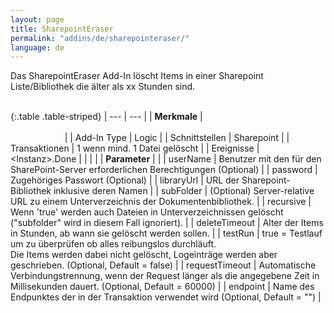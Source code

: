 ```yaml
---
layout: page
title: SharepointEraser
permalink: "addins/de/sharepointeraser/"
language: de
---
```


Das SharepointEraser Add-In löscht Items in einer Sharepoint Liste/Bibliothek die älter als xx Stunden sind.<br /><br />

{:.table .table-striped}
| --- | --- |
| __Merkmale__ | &nbsp;&nbsp;&nbsp;&nbsp;&nbsp;&nbsp;&nbsp;&nbsp;&nbsp;&nbsp;&nbsp;&nbsp;&nbsp;&nbsp;&nbsp;&nbsp;&nbsp;&nbsp;&nbsp;&nbsp;&nbsp;&nbsp;&nbsp;&nbsp;&nbsp;&nbsp;&nbsp;&nbsp;&nbsp;&nbsp;&nbsp;&nbsp;&nbsp;&nbsp;&nbsp;&nbsp;&nbsp;&nbsp;&nbsp;&nbsp;&nbsp;&nbsp;&nbsp;&nbsp;&nbsp;&nbsp;&nbsp;&nbsp;&nbsp;&nbsp;&nbsp;&nbsp;&nbsp;&nbsp;&nbsp;&nbsp;&nbsp;&nbsp;&nbsp;&nbsp;&nbsp;&nbsp;&nbsp;&nbsp;&nbsp;&nbsp;&nbsp;&nbsp;&nbsp;&nbsp;&nbsp;&nbsp;&nbsp;&nbsp;&nbsp;&nbsp;&nbsp;&nbsp;&nbsp;&nbsp;&nbsp;&nbsp;&nbsp;&nbsp;&nbsp;&nbsp;&nbsp;&nbsp;&nbsp;&nbsp;&nbsp;&nbsp;&nbsp;&nbsp;&nbsp;&nbsp;&nbsp;&nbsp;&nbsp;&nbsp;&nbsp;&nbsp;&nbsp;&nbsp;&nbsp;&nbsp;&nbsp;&nbsp;&nbsp;&nbsp;&nbsp;&nbsp;&nbsp;&nbsp;&nbsp;&nbsp;&nbsp;&nbsp;&nbsp;&nbsp;&nbsp;&nbsp;&nbsp;&nbsp;&nbsp;&nbsp;&nbsp;&nbsp;&nbsp;&nbsp;&nbsp;&nbsp;&nbsp;&nbsp;&nbsp;&nbsp;&nbsp;&nbsp;&nbsp;&nbsp;&nbsp;&nbsp;&nbsp;&nbsp;&nbsp;&nbsp;&nbsp;&nbsp;&nbsp; |
| Add-In Type | Logic |
| Schnittstellen | Sharepoint |
| Transaktionen | 1 wenn mind. 1 Datei gelöscht |
| Ereignisse | &lt;Instanz&gt;.Done |
| | |
| __Parameter__ | |
| userName | Benutzer mit den für den SharePoint-Server erforderlichen Berechtigungen (Optional) |
| password | Zugehöriges Passwort (Optional) |
| libraryUrl | URL der Sharepoint-Bibliothek inklusive deren Namen |
| subFolder | (Optional) Server-relative URL zu einem Unterverzeichnis der Dokumentenbibliothek. |
| recursive | Wenn 'true' werden auch Dateien in Unterverzeichnissen gelöscht ("subfolder" wird in diesem Fall ignoriert). |
| deleteTimeout | Alter der Items in Stunden, ab wann sie gelöscht werden sollen. |
| testRun | true = Testlauf um zu überprüfen ob alles reibungslos durchläuft.<br />Die Items werden dabei nicht gelöscht, Logeinträge werden aber geschrieben. (Optional, Default = false) |
| requestTimeout | Automatische Verbindungstrennung, wenn der Request länger als die angegebene Zeit in Millisekunden dauert. (Optional, Default = 60000) |
| endpoint | Name des Endpunktes der in der Transaktion verwendet wird (Optional, Default = "") |

<!-- 
### Anwendungsbeispiele 

ToDo
-->

